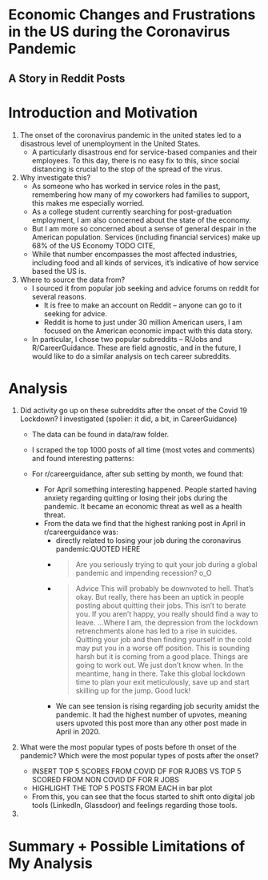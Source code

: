 # Economic Changes and Frustrations in the US during the Coronavirus Pandemic
## A Story in Reddit Posts

# Introduction and Motivation
1.	The onset of the coronavirus pandemic in the united states led to a disastrous level of unemployment in the United States. 
    - A particularly disastrous end for service-based companies and their employees. To this day, there is no easy fix to this, since social distancing is crucial to the stop of the spread of the virus. 
2.	Why investigate this?
    - As someone who has worked in service roles in the past, remembering how many of my coworkers had families to support, this makes me especially worried. 
    - As a college student currently searching for post-graduation employment, I am also concerned about the state of the economy. 
    - But I am more so concerned about a sense of general despair in the American population. Services (including financial services) make up 68% of the US Economy TODO CITE, 
    - While that number encompasses the most affected industries, including food and all kinds of services, it’s indicative of how service based the US is. 
3.	Where to source the data from?
    - I sourced it from popular job seeking and advice forums on reddit for several reasons. 
        - It is free to make an account on Reddit – anyone can go to it seeking for advice. 
        - Reddit is home to just under 30 million American users, I am focused on the American economic impact with this data story. 
    - In particular, I chose two popular subreddits – R/Jobs and R/CareerGuidance. These are field agnostic, and in the future, I would like to do a similar analysis on tech career subreddits. 
# Analysis
1.	Did activity go up on these subreddits after the onset of the Covid 19 Lockdown? I investigated (spolier: it did, a bit, in CareerGuidance)
    - The data can be found in data/raw folder. 
    - I scraped the top 1000 posts of all time (most votes and comments) and found interesting patterns: 

    - For r/careerguidance, after sub setting by month, we found that:
         - For April something interesting happened. People started having anxiety regarding quitting or losing their jobs during the pandemic. It became an economic threat as well as a health threat. 
         - From the data we find that the highest ranking post in April in r/careerguidance was:
           - directly related to losing your job during the coronavirus pandemic:QUOTED HERE
           -  > Are you seriously trying to quit your job during a global pandemic and impending recession? o_O
           -  >  Advice This will probably be downvoted to hell. That’s okay. But really, there has been an uptick in people posting about quitting their jobs. This isn’t to berate you. If you aren’t happy, you really should find a way to leave. ...Where I am, the depression from the lockdown retrenchments alone has led to a rise in suicides. Quitting your job and then finding yourself in the cold may put you in a worse off position. This is sounding harsh but it is coming from a good place. Things are going to work out. We just don’t know when. In the meantime, hang in there. Take this global lockdown time to plan your exit meticulously, save up and start skilling up for the jump. Good luck!
           -  We can see tension is rising regarding job security amidst the pandemic. It had the highest number of upvotes, meaning users upvoted this post more than any other post made in April in 2020. 


2. What were the most popular types of posts before th onset of the pandemic? Which were the most popular types of posts after the onset?
    - INSERT TOP 5 SCORES FROM COVID DF FOR RJOBS VS TOP 5 SCORED FROM NON COVID DF FOR R JOBS
    - HIGHLIGHT THE TOP 5 POSTS FROM EACH in bar plot
    - From this, you can see that the focus started to shift onto digital job tools (LinkedIn, Glassdoor) and feelings regarding those tools.  

3. 

# Summary + Possible Limitations of My Analysis